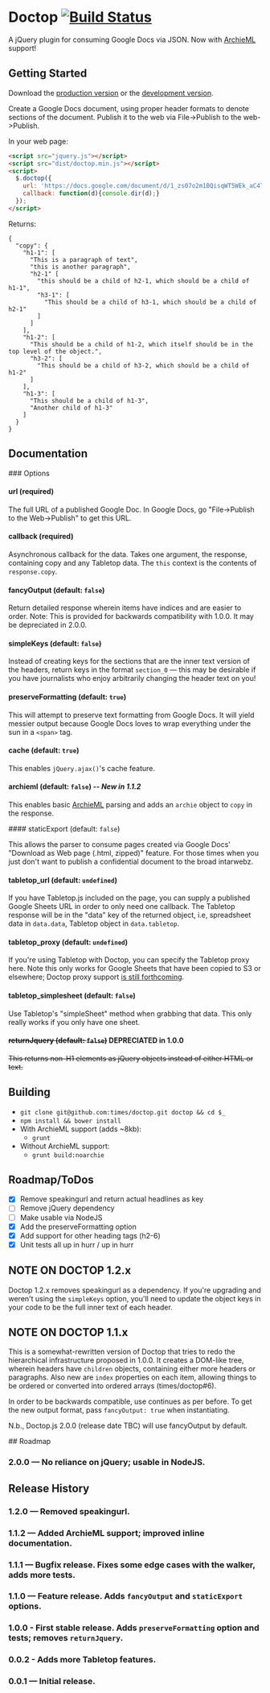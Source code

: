 # Doctop [![Build Status](https://travis-ci.org/times/doctop.svg)](https://travis-ci.org/times/doctop)

A jQuery plugin for consuming Google Docs via JSON.
Now with [ArchieML](http://www.archieml.org) support!

## Getting Started

Download the [production version][min] or the [development version][max].

[min]: https://raw.github.com/times/jquery-doctop/master/dist/jquery.doctop.min.js
[max]: https://raw.github.com/times/jquery-doctop/master/dist/jquery.doctop.js

Create a Google Docs document, using proper header formats to denote sections of the document.
Publish it to the web via File->Publish to the web->Publish.

In your web page:

```html
<script src="jquery.js"></script>
<script src="dist/doctop.min.js"></script>
<script>
  $.doctop({
    url: 'https://docs.google.com/document/d/1_zs07o2m1BQisqWT5WEk_aC4TFl9nIZgufc9IYeL64Y/pub',
    callback: function(d){console.dir(d);}
  });
</script>
```

Returns:

```
{
  "copy": {
    "h1-1": [
      "This is a paragraph of text",
      "this is another paragraph",
      "h2-1" [
        "this should be a child of h2-1, which should be a child of h1-1",
        "h3-1": [
          "This should be a child of h3-1, which should be a child of h2-1"
        ]
      ]
    ],
    "h1-2": [
      "This should be a child of h1-2, which itself should be in the top level of the object.",
      "h3-2": [
        "This should be a child of h3-2, which should be a child of h1-2"
      ]
    ],
    "h1-3": [
      "This should be a child of h1-3",
      "Another child of h1-3"
    ]
  }
}
```

## Documentation

### Options

#### url (required)

The full URL of a published Google Doc. In Google Docs, go "File->Publish to the Web->Publish"
to get this URL.

#### callback (required)

Asynchronous callback for the data. Takes one argument, the response, containing copy and any Tabletop data.
The `this` context is the contents of `response.copy`.

#### fancyOutput (default: `false`)

Return detailed response wherein items have indices and are easier to order.
Note: This is provided for backwards compatibility with 1.0.0. It may be depreciated in 2.0.0.

#### simpleKeys (default: `false`)

Instead of creating keys for the sections that are the inner text version of the headers,
return keys in the format `section_0` — this may be desirable if you have journalists
who enjoy arbitrarily changing the header text on you!

#### preserveFormatting (default: `true`)

This will attempt to preserve text formatting from Google Docs. It will yield messier
output because Google Docs loves to wrap everything under the sun in a `<span>` tag.

#### cache (default: `true`)

This enables `jQuery.ajax()`'s cache feature.

#### archieml (default: `false`) -- *New in 1.1.2*

This enables basic [ArchieML](http://archieml.org/) parsing and adds an `archie`
object to `copy` in the response.

#### staticExport (default: `false`)

This allows the parser to consume pages created via Google Docs' "Download as Web page (.html, zipped)"
feature. For those times when you just don't want to publish a confidential document to the broad intarwebz.

#### tabletop_url (default: `undefined`)

If you have Tabletop.js included on the page, you can supply a published Google Sheets URL
in order to only need one callback. The Tabletop response will be in the "data" key of the returned object,
i.e, spreadsheet data in `data.data`, Tabletop object in `data.tabletop`.

#### tabletop_proxy (default: `undefined`)

If you're using Tabletop with Doctop, you can specify the Tabletop proxy here. Note this only works for
Google Sheets that have been copied to S3 or elsewhere; Doctop proxy support [is still forthcoming](https://github.com/times/doctop/issues/1).

#### tabletop_simplesheet (default: `false`)

Use Tabletop's "simpleSheet" method when grabbing that data. This only really works if you only have one sheet.

#### ~~returnJquery (default: `false`)~~ **DEPRECIATED in 1.0.0**

~~This returns non-H1 elements as jQuery objects instead of either HTML or text.~~

## Building

+ `git clone git@github.com:times/doctop.git doctop && cd $_`
+ `npm install && bower install`
+ With ArchieML support (adds ~8kb):
  + `grunt`
+ Without ArchieML support:
  + `grunt build:noarchie`

## Roadmap/ToDos

- [x] Remove speakingurl and return actual headlines as key
- [ ] Remove jQuery dependency
- [ ] Make usable via NodeJS
- [x] Add the preserveFormatting option
- [x] Add support for other heading tags (h2-6)
- [x] Unit tests all up in hurr / up in hurr

## NOTE ON DOCTOP 1.2.x

Doctop 1.2.x removes speakingurl as a dependency. If you're upgrading and weren't
using the `simpleKeys` option, you'll need to update the object keys in your code
to be the full inner text of each header.

## NOTE ON DOCTOP 1.1.x

This is a somewhat-rewritten version of Doctop that tries to redo the hierarchical
infrastructure proposed in 1.0.0. It creates a DOM-like tree, wherein headers
have `children` objects, containing either more headers or paragraphs. Also new
are `index` properties on each item, allowing things to be ordered or converted
into ordered arrays (times/doctop#6).

In order to be backwards compatible, use continues as per before. To get the new
output format, pass `fancyOutput: true` when instantiating.

N.b., Doctop.js 2.0.0 (release date TBC) will use fancyOutput by default.

## Roadmap

### 2.0.0 — No reliance on jQuery; usable in NodeJS.

## Release History

### 1.2.0 — Removed speakingurl.

### 1.1.2 — Added ArchieML support; improved inline documentation.

### 1.1.1 — Bugfix release. Fixes some edge cases with the walker, adds more tests.

### 1.1.0 — Feature release. Adds `fancyOutput` and `staticExport` options.

### 1.0.0 - First stable release. Adds `preserveFormatting` option and tests; removes `returnJquery`.

### 0.0.2 - Adds more Tabletop features.

### 0.0.1 — Initial release.
